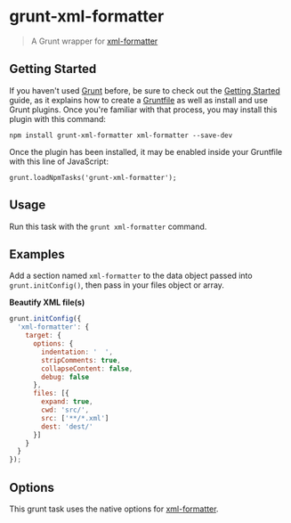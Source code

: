 # grunt-xml-formatter

> A Grunt wrapper for [xml-formatter](https://www.npmjs.com/package/xml-formatter)


## Getting Started

If you haven't used [Grunt](https://gruntjs.com) before, be sure to check out the [Getting Started](https://gruntjs.com/getting-started) guide, as it explains how to create a [Gruntfile](https://gruntjs.com/sample-gruntfile) as well as install and use Grunt plugins. Once you're familiar with that process, you may install this plugin with this command:

```
npm install grunt-xml-formatter xml-formatter --save-dev
```

Once the plugin has been installed, it may be enabled inside your Gruntfile with this line of JavaScript:

```
grunt.loadNpmTasks('grunt-xml-formatter');
```

## Usage

Run this task with the `grunt xml-formatter` command.

## Examples

Add a section named `xml-formatter` to the data object passed into `grunt.initConfig()`, then pass in your files object or array.

**Beautify XML file(s)**

```js
grunt.initConfig({
  'xml-formatter': {
    target: {
      options: {
        indentation: '  ',
        stripComments: true,
        collapseContent: false,
        debug: false
      },
      files: [{
        expand: true,
        cwd: 'src/',
        src: ['**/*.xml']
        dest: 'dest/'
      }]
    }
  }
});
```

## Options

This grunt task uses the native options for [xml-formatter](https://www.npmjs.com/package/xml-formatter#options).
